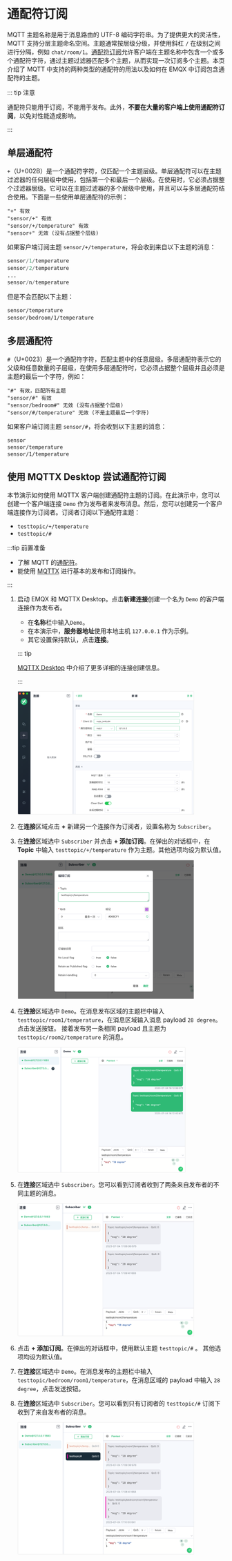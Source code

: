 # 通配符订阅

MQTT 主题名称是用于消息路由的 UTF-8 编码字符串。为了提供更大的灵活性，MQTT 支持分层主题命名空间。主题通常按层级分级，并使用斜杠 `/` 在级别之间进行分隔，例如 `chat/room/1`。[通配符订阅](https://docs.oasis-open.org/mqtt/mqtt/v5.0/os/mqtt-v5.0-os.html#_Topic_Names_and)允许客户端在主题名称中包含一个或多个通配符字符，通过主题过滤器匹配多个主题，从而实现一次订阅多个主题。本页介绍了 MQTT 中支持的两种类型的通配符的用法以及如何在 EMQX 中订阅包含通配符的主题。

::: tip 注意

通配符只能用于订阅，不能用于发布。此外，**不要在大量的客户端上使用通配符订阅**，以免对性能造成影响。

:::

## 单层通配符

`+`（U+002B）是一个通配符字符，仅匹配一个主题层级。单层通配符可以在主题过滤器的任何层级中使用，包括第一个和最后一个层级。在使用时，它必须占据整个过滤器层级。它可以在主题过滤器的多个层级中使用，并且可以与多层通配符结合使用。下面是一些使用单层通配符的示例：

```
"+" 有效
"sensor/+" 有效
"sensor/+/temperature" 有效
"sensor+" 无效 (没有占据整个层级)
```

如果客户端订阅主题 `sensor/+/temperature`，将会收到来自以下主题的消息：

```awk
sensor/1/temperature
sensor/2/temperature
...
sensor/n/temperature
```

但是不会匹配以下主题：

```bash
sensor/temperature
sensor/bedroom/1/temperature
```

## 多层通配符

`#`（U+0023）是一个通配符字符，匹配主题中的任意层级。多层通配符表示它的父级和任意数量的子层级，在使用多层通配符时，它必须占据整个层级并且必须是主题的最后一个字符，例如：

```pgsql
"#" 有效，匹配所有主题
"sensor/#" 有效
"sensor/bedroom#" 无效 (没有占据整个层级)
"sensor/#/temperature" 无效 (不是主题最后一个字符)
```

如果客户端订阅主题 `sensor/#`，将会收到以下主题的消息：

```pgsql
sensor
sensor/temperature
sensor/1/temperature
```

## 使用 MQTTX Desktop 尝试通配符订阅

本节演示如何使用 MQTTX 客户端创建通配符主题的订阅。在此演示中，您可以创建一个客户端连接 `Demo` 作为发布者来发布消息。然后，您可以创建另一个客户端连接作为订阅者。订阅者订阅以下通配符主题：

- `testtopic/+/temperature`
- `testtopic/#`

:::tip 前置准备

- 了解 MQTT 的[通配符](./mqtt-concepts.md#通配符)。
- 能使用 [MQTTX](./publish-and-subscribe.md) 进行基本的发布和订阅操作。

:::

1. 启动 EMQX 和 MQTTX Desktop。点击**新建连接**创建一个名为 `Demo` 的客户端连接作为发布者。

   - 在**名称**栏中输入`Demo`。
   - 在本演示中，**服务器地址**使用本地主机 `127.0.0.1` 作为示例。
   - 其它设置保持默认，点击**连接**。

   ::: tip

   [MQTTX Desktop](./publish-and-subscribe.md#mqttx-desktop) 中介绍了更多详细的连接创建信息。

   :::

   <img src="./assets/new-connection.png" alt="new-connection" style="zoom:40%;" />

2. 在**连接**区域点击 **+** 新建另一个连接作为订阅者，设置名称为 `Subscriber`。

3. 在**连接**区域选中 `Subscriber` 并点击 **+ 添加订阅**。在弹出的对话框中，在 **Topic** 中输入 `testtopic/+/temperature` 作为主题。其他选项均设为默认值。

   <img src="./assets/wildcard-sub-1.png" alt="wildcard-sub-1" style="zoom: 40%;" />

4. 在**连接**区域选中 `Demo`。在消息发布区域的主题栏中输入 `testtopic/room1/temperature`，在消息区域输入消息 payload `28 degree`。 点击发送按钮。 接着发布另一条相同 payload 且主题为 `testtopic/room2/temperature` 的消息。

      <img src="./assets/wildcard-sub-2.png" alt="wildcard-sub-2" style="zoom:38%;" />

5. 在**连接**区域选中 `Subscriber`。您可以看到订阅者收到了两条来自发布者的不同主题的消息。

      <img src="./assets/wildcard-sub-3.png" alt="wildcard-sub-3" style="zoom:40%;" />

6. 点击 **+ 添加订阅**。在弹出的对话框中，使用默认主题 `testtopic/#` 。 其他选项均设为默认值。

7. 在**连接**区域选中 `Demo`。在消息发布的主题栏中输入 `testtopic/bedroom/room1/temperature`，在消息区域的 payload 中输入  `28 degree`，点击发送按钮。

8. 在**连接**区域选中 `Subscriber`。您可以看到只有订阅者的 `testtopic/#` 订阅下收到了来自发布者的消息。

      <img src="./assets/wildcard-sub-4.png" alt="wildcard-sub-4" style="zoom:40%;" />